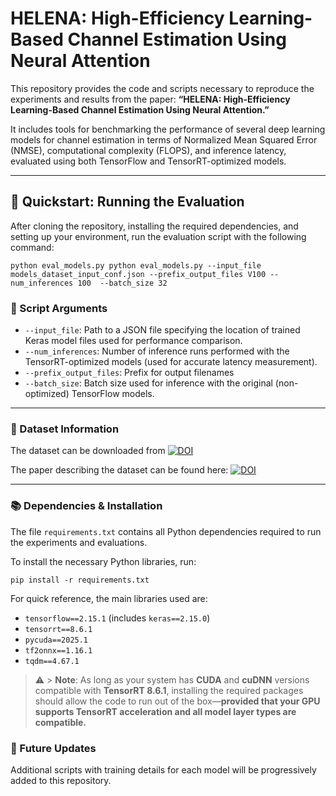 # HELENA: High-Efficiency Learning-Based Channel Estimation Using Neural Attention

This repository provides the code and scripts necessary to reproduce the experiments and results from the paper: **“HELENA: High-Efficiency Learning-Based Channel Estimation Using Neural Attention.”**

It includes tools for benchmarking the performance of several deep learning models for channel estimation in terms of Normalized Mean Squared Error (NMSE), computational complexity (FLOPS), and inference latency, evaluated using both TensorFlow and TensorRT-optimized models.

---

## 🧪 Quickstart: Running the Evaluation

After cloning the repository, installing the required dependencies, and setting up your environment, run the evaluation script with the following command:

<pre><code>python eval_models.py python eval_models.py --input_file models_dataset_input_conf.json --prefix_output_files V100 --num_inferences 100  --batch_size 32</code></pre>

### 🔧 Script Arguments

- `--input_file`: Path to a JSON file specifying the location of trained Keras model files used for performance comparison.
- `--num_inferences`: Number of inference runs performed with the TensorRT-optimized models (used for accurate latency measurement).
- `--prefix_output_files`: Prefix for output filenames
- `--batch_size`: Batch size used for inference with the original (non-optimized) TensorFlow models.

---

### 📁 Dataset Information

The dataset can be downloaded from [![DOI](https://zenodo.org/badge/DOI/10.5281/zenodo.15210986.svg)](https://doi.org/10.5281/zenodo.15210986)


The paper describing the dataset can be found here: [![DOI](https://zenodo.org/badge/DOI/10.5281/zenodo.15665271.svg)](https://doi.org/10.5281/zenodo.15665271)

---

### 📚 Dependencies & Installation

The file `requirements.txt` contains all Python dependencies required to run the experiments and evaluations.

To install the necessary Python libraries, run:

<pre><code>pip install -r requirements.txt</code></pre>

For quick reference, the main libraries used are:

- `tensorflow==2.15.1` (includes `keras==2.15.0`)
- `tensorrt==8.6.1`
- `pycuda==2025.1`
- `tf2onnx==1.16.1`
- `tqdm==4.67.1`

> ⚠️ > **Note**: As long as your system has **CUDA** and **cuDNN** versions compatible with **TensorRT 8.6.1**, installing the required packages should allow the code to run out of the box—**provided that your GPU supports TensorRT acceleration and all model layer types are compatible.**
>
### 🚧 Future Updates

Additional scripts with training details for each model will be progressively added to this repository. 



